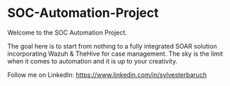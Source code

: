 # SOC-Automation-Project
Welcome to the SOC Automation Project.

The goal here is to start from nothing to a fully integrated SOAR solution incorporating Wazuh & TheHive for case management. The sky is the limit when it comes to automation and it is up to your creativity.

Follow me on LinkedIn: https://www.linkedin.com/in/sylvesterbaruch
